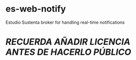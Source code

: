# es-web-notify

Estudio Sustenta broker for handling real-time notifications


# *RECUERDA AÑADIR LICENCIA ANTES DE HACERLO PÚBLICO*
